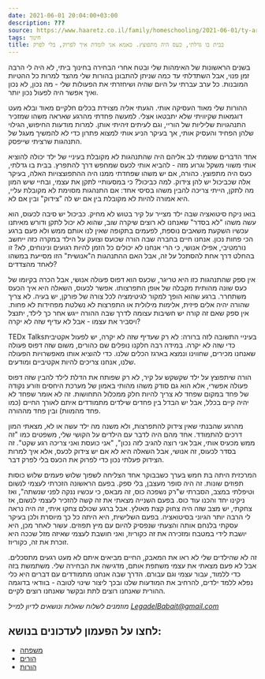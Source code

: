 ```yaml
---
date: 2021-06-01 20:04:00+03:00
description: ???
source: https://www.haaretz.co.il/family/homeschooling/2021-06-01/ty-article/.premium/0000017f-f8a0-d2d5-a9ff-f8ac88b80000
tags: חינוך
title: בבית בו גדלתי, כעס היה מתפוצץ. כאמא אני לומדת איך לפרוק, בלי לפרק
---
```


בשנים הראשונות של האימהות שלי ובטח אחרי הבחירה בחינוך ביתי, לא היה לי הרבה זמן פנוי, אבל השתדלתי עד כמה שניתן להתבונן בהורות שלי מהצד למרות כל ההטיות המובנות. כל ערב עברתי על היום שהיה ושיחזרתי את הפעולות שלי - מה נכון, לא נכון ואיך אפשר היה לפעול נכון יותר.

ההורות שלי מאוד העסיקה אותי. הגעתי אליה מצוידת בכלים חלקיים מאוד ובלא מעט דוגמאות שקיוויתי שלא יתבטאו אצלי. למעשה פחדתי מהרגע שאראה משהו שמזכיר התנהגויות שליליות של הוריי, וגם לעיתים זיהיתי אותן. למרות מודעות החיפוש, הגילוי שלהן הפחיד והעסיק אותי, אך בעיקר הניע אותי למצוא פתרון כדי לא להמשיך מעגל של התנהגות שרציתי שייפסק.

אחד הדברים ששמתי לב אליהם היה שהתנהגות לא מקובלת בעיניי של ילד יכולה להוציא אותי משווי משקל וגרוע מזה - להביא אותי לכעס שמחפש דרך להתפרץ. בבית בו גדלתי, כעס היה מתפוצץ. כהורה, אם יש משהו שפחדתי ממנו היה ההתפוצצויות האלה, בעיקר אלה שכביכול יש להן צידוק. למה כביכול? כי במסעותיי לתקן את עצמי, ובחיי שיש המון מה לתקן, הייתי צריכה להבין משהו בסיסי אחד: אם התנהגות מסוימת לא מקובלת עליי, היא אמורה להיות לא מקובלת בין אם יש לה "צידוק" ובין אם לא. 

בואו ניקח סיטואציה שבה ילד מצייר על קיר בטוש לא מחיק. כביכול יש סיבה לכעוס, הוא עשה משהו "לא בסדר" שאנחנו לא רוצים שיקרה שוב, שהוא לא יכול לתקן ודורש מאיתנו עכשיו השקעת משאבים נוספת, לפעמים בתקופה שאין לנו אותם ממש ולא פעם ברגע הכי פחות נכון. אנחנו חיים בחברה שבה הורה שכועס וצועק על הילד במקרה כזה ייחשב נורמטיבי, אפילו אנושי, כי הרי אנחנו לא יכולים כל הזמן להיות רגועים ונינוחים, לא? זו בהחלט דרך אחת להסתכל על זה, אבל האם ההתנהגות ה"אנושית" הזו מסייעת במשהו לאחד מהצדדים?

אין ספק שהתנהגות כזו היא טריגר, שכעס הוא דפוס פעולה אנושי, אבל הכרה בקיומו של כעס שונה מהותית מקבלה של אופן התפרצותו. אפשר לכעוס, השאלה היא איך הכעס משתחרר. ברגע שהוא הופך למקור לגיטימציה לכל צורה של פורקן, יש בעיה. לא צריך שהורה יהיה אלים פיזית, אלימות מילולית או התפרצות לא נשלטת מפחידות לא פחות. אין ספק שאם זה קורה יש חשיבות עצומה לדרך שבה ההורה ייגש אחר כך לילד, יתנצל ויסביר את עצמו - אבל לא עדיף שזה לא יקרה?

 TEDx Talksבעיניי התשובה לזה ברורה: לא רק שעדיף שזה לא יקרה, יש לפעול אקטיבית כדי שזה לא יקרה. במידה רבה חלקנו נופלים שם כהורים, משום שזה דפוס פעולה שאנחנו מכירים, שחווינו ונמצא בארגז הכלים שלנו. כדי להוציא אותו מאפשרויות הפעולה שלנו, אנחנו צריכים להיות אקטיביים ומודעים.

הורה שיתפוצץ על ילד שקשקש על קיר, לא רק שפותח את הדלת לילד להבין שזה דפוס פעולה אפשרי, אלא הוא גם סודק משהו מהותי באמון של מערכת היחסים וזורע נקודה של פחד במקום שפחד לא צריך להיות חלק ממכלול התחושות. זה לא אומר שפחד לא יהיה קיים בכלל, אבל יש הבדל בין פחדים שילדים מתמודדים איתם לאורך החיים (כמו פחד מהמוות) ובין פחד מההורה.

מהרגע שהבנתי שאין צידוק להתפרצות, ולא משנה מה ילד עשה או לא, מצאתי המון דרכים להתמודד. אחד מהם היה לדבר עם הילדים על הקושי שלי, משפטים כמו "זה ממש מכעיס אותי, אבל אני רוצה להגיב לזה נכון", "אני כועסת ואני צריכה רגע שקט". זה בסדר לכעוס, זה אנושי, אבל השאלה היא לא אם יש צידוק לכעס, אלא איך למרות הצידוק פעלתי נכון כדי לפרוק את הכעס בלי לפרק דבר.

המרכזית היתה בת חמש בערך כשבבוקר אחד הצליחה לשפוך שלוש פעמים שלוש כוסות תפוזים שונות. זה היה סופר מעצבן, בלי ספק. בפעם הראשונה הזכרתי לעצמי לנשום וטיפלתי במצב, הסברתי ש"רק נשפכה כוס, זה מבאס, כי עכשיו ננקה לפני שנשתה", ואז ניקינו יחד והכנו עוד כוס. בפעם השנייה מצאתי את זה קשה להזכיר לעצמי לנשום, אז צחקתי, יש מצב שזה היה צחוק קצת מאולץ. אבל ברגע שכולם צחקו איתי, זה היה נראה לי הרבה יותר הגיוני בסיטואציה. בפעם השלישית, היא היתה כל כך מיוסרת ולכן בעיקר עסקתי בלנחם אותה והצעתי שנפסיק להיום עם מיץ תפוזים. עשור לאחר מכן, היא יושבת לידי במטבח ומזכירה את זה כקוריוז, ואני חושבת לעצמי שאיזה מזל שככה היא זוכרת את זה, כקוריוז.

זה לא שהילדים שלי לא ראו את המאבק, החיים מביאים איתם לא מעט רגעים מתסכלים. אבל לא פעם מצאתי את עצמי משתפת אותם, מדגישה את הבחירה שלי. משתמשת בזה כדי ללמוד, עבור עצמי וגם עבורם. הדרך שבה אנחנו מתמודדים עם דברים היא כלי נפלא ללמד ילדים, להרחיב את המודעות שלנו ובכך ליצור שינוי לטובה - בוודאי בדוגמה ההורית שאנחנו רוצים לתת ובקשר שאנחנו רוצים לקיים.

*מוזמנים לשלוח שאלות ונושאים לדיון למייל [LegadelBabait@gmail.com](mailto:LegadelBabait@gmail.com)*

לחצו על הפעמון לעדכונים בנושא:
------------------------------

* [משפחה](/ty-tag/family-0000017f-da26-d718-a5ff-faa66fb10000)
* [הורים](/ty-tag/parents-0000017f-da26-d432-a77f-df3ff15e0000)
* [הורות](/ty-tag/parenthood-0000017f-da26-d938-a17f-fe2ebef50000)